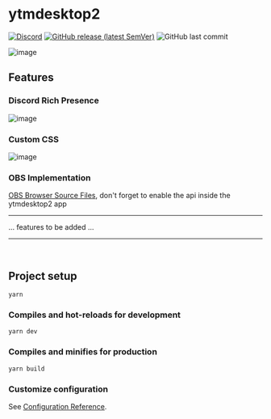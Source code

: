 # ytmdesktop2

[![Discord](https://img.shields.io/discord/834826233195003944?color=%237289DA&label=discord&logo=discord&logoColor=%23ffffff&style=for-the-badge)](https://discord.gg/dq4bZMhMjT)
[![GitHub release (latest SemVer)](https://img.shields.io/github/v/release/Venipa/ytmdesktop2?style=for-the-badge)](https://github.com/Venipa/ytmdesktop2/releases/latest)
![GitHub last commit](https://img.shields.io/github/last-commit/Venipa/ytmdesktop2?style=for-the-badge)

![image](https://user-images.githubusercontent.com/17952364/149850118-825be632-23df-4964-ab6b-04987b114009.png)


## Features

### Discord Rich Presence

![image](https://user-images.githubusercontent.com/17952364/149850075-8130daf0-3d76-4fdb-902b-b1756a6c4712.png)
### Custom CSS

![image](https://user-images.githubusercontent.com/17952364/149849609-fe5d3819-7303-4467-9f8e-56fa1e306c87.png)

### OBS Implementation

[OBS Browser Source Files](https://obsproject.com/forum/threads/zyphens-now-playing-overlay.125383/post-557409),
don't forget to enable the api inside the ytmdesktop2 app

---------------

... features to be added ...
&nbsp;&nbsp;

---------------
&nbsp;&nbsp;
## Project setup
```
yarn
```

### Compiles and hot-reloads for development
```
yarn dev
```

### Compiles and minifies for production
```
yarn build
```
### Customize configuration
See [Configuration Reference](https://cli.vuejs.org/config/).

